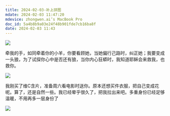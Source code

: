 ```yaml
---
title: 2024-02-03-补上拼图
mdate: 2024-02-03 11:47:20
mdevice: zhongwen.ai’s MacBook Pro
doc_id: 5a4b8b9a03e24f48b901fde7cb16ba8f
date: 2024-02-03 11:43
---
```


![](/_image/2024-02-03/14fec72c419249f09bf0ba7a891eb747.JPG)

牵我的手，如同牵着你的小羊，你要看顾她，当她偏行己路时，纠正她；我要变成一头狼，为了试探你心中是否还有狼，当你内心狂蟒时，我知道耶稣会来救我，也救你。

![](/_image/2024-02-03/99d44db7b9924ec135d9591e6bc49a72.JPG)

我刚买了维C含片，准备周六看电影时送你。原本还想买件衣服，把自己变成花呢。算了，还是自然一些。我已经晕乎很久了，把我拉出来吧。多重身份已经足够温暖，不用再多一层身份了

![](/_image/2024-02-03/7030e1ccb09544efe4f82e2c47ad0b31.JPG)